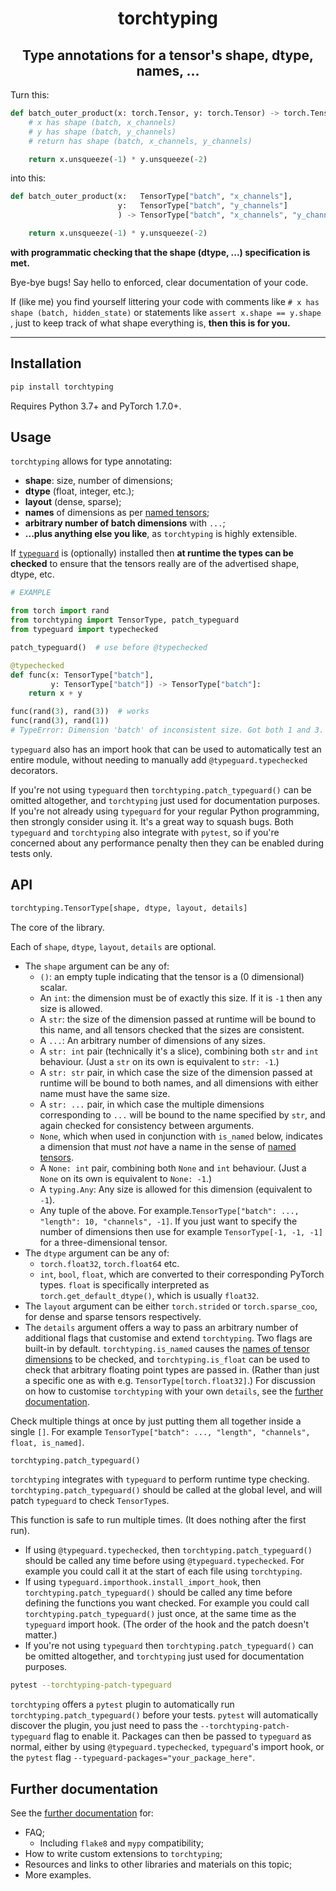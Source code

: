 <h1 align='center'>torchtyping</h1>
<h2 align='center'>Type annotations for a tensor's shape, dtype, names, ...</h2>

Turn this:
```python
def batch_outer_product(x: torch.Tensor, y: torch.Tensor) -> torch.Tensor:
    # x has shape (batch, x_channels)
    # y has shape (batch, y_channels)
    # return has shape (batch, x_channels, y_channels)

    return x.unsqueeze(-1) * y.unsqueeze(-2)
```
into this:
```python
def batch_outer_product(x:   TensorType["batch", "x_channels"],
                        y:   TensorType["batch", "y_channels"]
                        ) -> TensorType["batch", "x_channels", "y_channels"]:

    return x.unsqueeze(-1) * y.unsqueeze(-2)
```
**with programmatic checking that the shape (dtype, ...) specification is met.**

Bye-bye bugs! Say hello to enforced, clear documentation of your code.

If (like me) you find yourself littering your code with comments like `# x has shape (batch, hidden_state)` or statements like `assert x.shape == y.shape` , just to keep track of what shape everything is, **then this is for you.**

---

## Installation

```bash
pip install torchtyping
```

Requires Python 3.7+ and PyTorch 1.7.0+.

## Usage

`torchtyping` allows for type annotating:

- **shape**: size, number of dimensions;
- **dtype** (float, integer, etc.);
- **layout** (dense, sparse);
- **names** of dimensions as per [named tensors](https://pytorch.org/docs/stable/named_tensor.html);
- **arbitrary number of batch dimensions** with `...`;
- **...plus anything else you like**, as `torchtyping` is highly extensible.

If [`typeguard`](https://github.com/agronholm/typeguard) is (optionally) installed then **at runtime the types can be checked** to ensure that the tensors really are of the advertised shape, dtype, etc. 

```python
# EXAMPLE

from torch import rand
from torchtyping import TensorType, patch_typeguard
from typeguard import typechecked

patch_typeguard()  # use before @typechecked

@typechecked
def func(x: TensorType["batch"],
         y: TensorType["batch"]) -> TensorType["batch"]:
    return x + y

func(rand(3), rand(3))  # works
func(rand(3), rand(1))
# TypeError: Dimension 'batch' of inconsistent size. Got both 1 and 3.
```

`typeguard` also has an import hook that can be used to automatically test an entire module, without needing to manually add `@typeguard.typechecked` decorators.

If you're not using `typeguard` then `torchtyping.patch_typeguard()` can be omitted altogether, and `torchtyping` just used for documentation purposes. If you're not already using `typeguard` for your regular Python programming, then strongly consider using it. It's a great way to squash bugs. Both `typeguard` and `torchtyping` also integrate with `pytest`, so if you're concerned about any performance penalty then they can be enabled during tests only.

## API

```python
torchtyping.TensorType[shape, dtype, layout, details]
```

The core of the library.

Each of `shape`, `dtype`, `layout`, `details` are optional.

- The `shape` argument can be any of:
  - `()`: an empty tuple indicating that the tensor is a (0 dimensional) scalar.
  - An `int`: the dimension must be of exactly this size. If it is `-1` then any size is allowed.
  - A `str`: the size of the dimension passed at runtime will be bound to this name, and all tensors checked that the sizes are consistent.
  - A `...`: An arbitrary number of dimensions of any sizes.
  - A `str: int` pair (technically it's a slice), combining both `str` and `int` behaviour. (Just a `str` on its own is equivalent to `str: -1`.)
  - A `str: str` pair, in which case the size of the dimension passed at runtime will be bound to both names, and all dimensions with either name must have the same size.
  - A `str: ...` pair, in which case the multiple dimensions corresponding to `...` will be bound to the name specified by `str`, and again checked for consistency between arguments.
  - `None`, which when used in conjunction with `is_named` below, indicates a dimension that must _not_ have a name in the sense of [named tensors](https://pytorch.org/docs/stable/named_tensor.html).
  - A `None: int` pair, combining both `None` and `int` behaviour. (Just a `None` on its own is equivalent to `None: -1`.)
  - A `typing.Any`: Any size is allowed for this dimension (equivalent to `-1`).
  - Any tuple of the above. For example.`TensorType["batch": ..., "length": 10, "channels", -1]`. If you just want to specify the number of dimensions then use for example `TensorType[-1, -1, -1]` for a three-dimensional tensor.
- The `dtype` argument can be any of:
  - `torch.float32`, `torch.float64` etc.
  - `int`, `bool`, `float`, which are converted to their corresponding PyTorch types. `float` is specifically interpreted as `torch.get_default_dtype()`, which is usually `float32`.
- The `layout` argument can be either `torch.strided` or `torch.sparse_coo`, for dense and sparse tensors respectively.
- The `details` argument offers a way to pass an arbitrary number of additional flags that customise and extend `torchtyping`. Two flags are built-in by default. `torchtyping.is_named` causes the [names of tensor dimensions](https://pytorch.org/docs/stable/named_tensor.html) to be checked, and `torchtyping.is_float` can be used to check that arbitrary floating point types are passed in. (Rather than just a specific one as with e.g. `TensorType[torch.float32]`.) For discussion on how to customise `torchtyping` with your own `details`, see the [further documentation](https://github.com/patrick-kidger/torchtyping/blob/master/FURTHER-DOCUMENTATION.md#custom-extensions).

Check multiple things at once by just putting them all together inside a single `[]`. For example `TensorType["batch": ..., "length", "channels", float, is_named]`.

```python
torchtyping.patch_typeguard()
```

`torchtyping` integrates with `typeguard` to perform runtime type checking. `torchtyping.patch_typeguard()` should be called at the global level, and will patch `typeguard` to check `TensorType`s.

This function is safe to run multiple times. (It does nothing after the first run). 

- If using `@typeguard.typechecked`, then `torchtyping.patch_typeguard()` should be called any time before using `@typeguard.typechecked`. For example you could call it at the start of each file using `torchtyping`.
- If using `typeguard.importhook.install_import_hook`, then `torchtyping.patch_typeguard()` should be called any time before defining the functions you want checked. For example you could call `torchtyping.patch_typeguard()` just once, at the same time as the `typeguard` import hook. (The order of the hook and the patch doesn't matter.)
- If you're not using `typeguard` then `torchtyping.patch_typeguard()` can be omitted altogether, and `torchtyping` just used for documentation purposes.

```bash
pytest --torchtyping-patch-typeguard
```

`torchtyping` offers a `pytest` plugin to automatically run `torchtyping.patch_typeguard()` before your tests. `pytest` will automatically discover the plugin, you just need to pass the `--torchtyping-patch-typeguard` flag to enable it. Packages can then be passed to `typeguard` as normal, either by using `@typeguard.typechecked`, `typeguard`'s import hook, or the `pytest` flag `--typeguard-packages="your_package_here"`.

## Further documentation

See the [further documentation](https://github.com/patrick-kidger/torchtyping/blob/master/FURTHER-DOCUMENTATION.md) for:

- FAQ;
  - Including `flake8` and `mypy` compatibility;
- How to write custom extensions to `torchtyping`;
- Resources and links to other libraries and materials on this topic;
- More examples.
